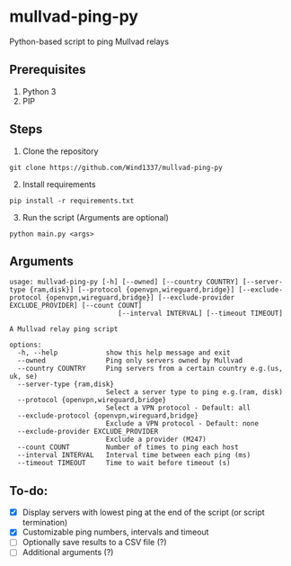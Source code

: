 # mullvad-ping-py
Python-based script to ping Mullvad relays

## Prerequisites
1. Python 3
2. PIP

## Steps
1. Clone the repository

```git clone https://github.com/Wind1337/mullvad-ping-py```

2. Install requirements

```pip install -r requirements.txt```

3. Run the script (Arguments are optional)

```python main.py <args>```

## Arguments
```
usage: mullvad-ping-py [-h] [--owned] [--country COUNTRY] [--server-type {ram,disk}] [--protocol {openvpn,wireguard,bridge}] [--exclude-protocol {openvpn,wireguard,bridge}] [--exclude-provider EXCLUDE_PROVIDER] [--count COUNT]
                           [--interval INTERVAL] [--timeout TIMEOUT]

A Mullvad relay ping script

options:
  -h, --help            show this help message and exit
  --owned               Ping only servers owned by Mullvad
  --country COUNTRY     Ping servers from a certain country e.g.(us, uk, se)
  --server-type {ram,disk}
                        Select a server type to ping e.g.(ram, disk)
  --protocol {openvpn,wireguard,bridge}
                        Select a VPN protocol - Default: all
  --exclude-protocol {openvpn,wireguard,bridge}
                        Exclude a VPN protocol - Default: none
  --exclude-provider EXCLUDE_PROVIDER
                        Exclude a provider (M247)
  --count COUNT         Number of times to ping each host
  --interval INTERVAL   Interval time between each ping (ms)
  --timeout TIMEOUT     Time to wait before timeout (s)
```

## To-do:
- [x] Display servers with lowest ping at the end of the script (or script termination)
- [x] Customizable ping numbers, intervals and timeout
- [ ] Optionally save results to a CSV file (?)
- [ ] Additional arguments (?)